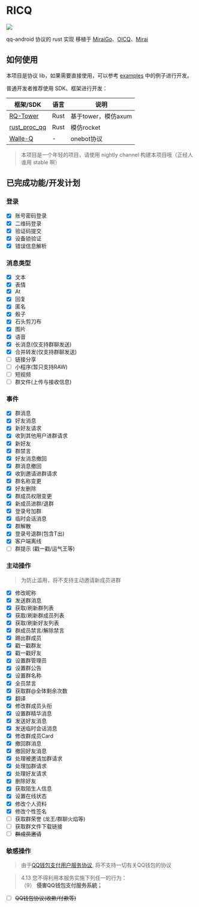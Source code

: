 # RICQ

![](https://socialify.git.ci/lz1998/ricq/image?forks=1&issues=1&language=1&owner=1&pattern=Circuit%20Board&pulls=1&stargazers=1&theme=Dark)

qq-android 协议的 rust 实现 移植于 [MiraiGo](https://github.com/Mrs4s/MiraiGo)、[OICQ](https://github.com/takayama-lily/oicq)、[Mirai](https://github.com/mamoe/mirai)

## 如何使用

本项目是协议 lib，如果需要直接使用，可以参考 [examples](https://github.com/lz1998/ricq/tree/master/examples) 中的例子进行开发。

普通开发者推荐使用 SDK、框架进行开发：

|  框架/SDK   | 语言  | 说明  |
|  ----  | ----  | ----  |
| [RQ-Tower](https://github.com/lz1998/rq-tower)  | Rust | 基于tower，模仿axum  |
|  [rust_proc_qq](https://github.com/niuhuan/rust_proc_qq) | Rust | 模仿rocket  |
|  [Walle-Q](https://github.com/abrahum/walle-q) | - | onebot协议  |

> 本项目是一个年轻的项目，请使用 nightly channel 构建本项目哦（正经人谁用 stable 啊）

## 已完成功能/开发计划

### 登录

- [x] 账号密码登录
- [x] 二维码登录
- [x] 验证码提交
- [x] 设备锁验证
- [x] 错误信息解析

### 消息类型

- [x] 文本
- [x] 表情
- [x] At
- [x] 回复
- [x] 匿名
- [x] 骰子
- [x] 石头剪刀布
- [x] 图片
- [x] 语音
- [x] 长消息(仅支持群聊发送)
- [x] 合并转发(仅支持群聊发送)
- [ ] 链接分享
- [ ] 小程序(暂只支持RAW)
- [ ] 短视频
- [ ] 群文件(上传与接收信息)

### 事件

- [x] 群消息
- [x] 好友消息
- [x] 新好友请求
- [x] 收到其他用户进群请求
- [x] 新好友
- [x] 群禁言
- [x] 好友消息撤回
- [x] 群消息撤回
- [x] 收到邀请进群请求
- [x] 群名称变更
- [x] 好友删除
- [x] 群成员权限变更
- [x] 新成员进群/退群
- [x] 登录号加群
- [x] 临时会话消息
- [x] 群解散
- [x] 登录号退群(包含T出)
- [x] 客户端离线
- [ ] 群提示 (戳一戳/运气王等)

### 主动操作

> 为防止滥用，将不支持主动邀请新成员进群

- [x] 修改昵称
- [x] 发送群消息
- [x] 获取/刷新群列表
- [x] 获取/刷新群成员列表
- [x] 获取/刷新好友列表
- [x] 群成员禁言/解除禁言
- [x] 踢出群成员
- [x] 戳一戳群友
- [x] 戳一戳好友
- [x] 设置群管理员
- [x] 设置群公告
- [x] 设置群名称
- [x] 全员禁言
- [x] 获取群@全体剩余次数
- [x] 翻译
- [x] 修改群成员头衔
- [x] 设置群精华消息
- [x] 发送好友消息
- [x] 发送临时会话消息
- [x] 修改群成员Card
- [x] 撤回群消息
- [x] 撤回好友消息
- [x] 处理被邀请加群请求
- [x] 处理加群请求
- [x] 处理好友请求
- [x] 删除好友
- [x] 获取陌生人信息
- [x] 设置在线状态
- [x] 修改个人资料
- [x] 修改个性签名
- [ ] 获取群荣誉 (龙王/群聊火焰等)
- [ ] 获取群文件下载链接
- [ ] ~~群成员邀请~~

### 敏感操作

> 由于[QQ钱包支付用户服务协议](https://www.tenpay.com/v2/html5/basic/public/agreement/protocol_mqq_pay.shtml), 将不支持一切有关QQ钱包的协议

> 4.13 您不得利用本服务实施下列任一的行为：
> \
> （9） **侵害QQ钱包支付服务系統；**

- [ ] ~~QQ钱包协议(收款/付款等)~~
